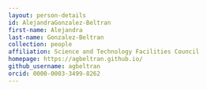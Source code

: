 ```yaml
---
layout: person-details
id: AlejandraGonzalez-Beltran
first-name: Alejandra
last-name: Gonzalez-Beltran
collection: people
affiliation: Science and Technology Facilities Council
homepage: https://agbeltran.github.io/
github_username: agbeltran
orcid: 0000-0003-3499-8262
---
```

